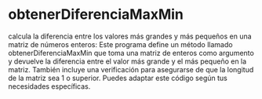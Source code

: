 # obtenerDiferenciaMaxMin
calcula la diferencia entre los valores más grandes y más pequeños en una matriz de números enteros:
Este programa define un método llamado obtenerDiferenciaMaxMin que toma una matriz de enteros como argumento y devuelve la diferencia entre el valor más grande y el más pequeño en la matriz. También incluye una verificación para asegurarse de que la longitud de la matriz sea 1 o superior. Puedes adaptar este código según tus necesidades específicas.
